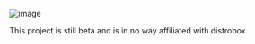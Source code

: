 
![image](https://user-images.githubusercontent.com/87699062/227215238-42b1277d-d2ed-4552-8265-4b261613efc3.png)

This project is still beta and is in no way affiliated with distrobox
